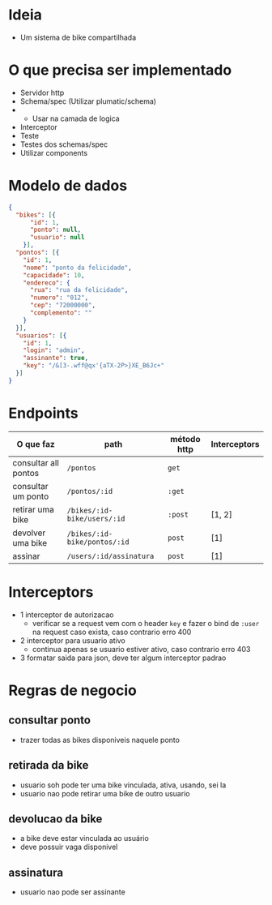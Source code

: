 # Ideia
 - Um sistema de bike compartilhada

# O que precisa ser implementado
- Servidor http
- Schema/spec (Utilizar plumatic/schema)
- - Usar na camada de logica
-  Interceptor
- Teste
- Testes dos schemas/spec
- Utilizar components

# Modelo de dados
```json
{
  "bikes": [{
      "id": 1,
      "ponto": null,
      "usuario": null
    }],
  "pontos": [{
    "id": 1,
    "nome": "ponto da felicidade",
    "capacidade": 10,
    "endereco": {
      "rua": "rua da felicidade",
      "numero": "012",
      "cep": "72000000",
      "complemento": ""
    }
  }],
  "usuarios": [{
    "id": 1,
    "login": "admin",
    "assinante": true,
    "key": "/&[3-.wff@qx'{aTX-2P>}XE_B6Jc+"
  }]
}
```
# Endpoints
| O que faz | path | método http | Interceptors |
| --- | --- | --- | --- |
| consultar all pontos | `/pontos` | `get` | |
| consultar um ponto | `/pontos/:id`| `:get`| |
| retirar uma bike | `/bikes/:id-bike/users/:id`| `:post` | [1, 2] |
| devolver uma bike |   `/bikes/:id-bike/pontos/:id` | `post` | [1] |
| assinar |              `/users/:id/assinatura` | `post` | [1] |

# Interceptors
- 1 interceptor de autorizacao
    - verificar se a request vem com o header `key` e fazer o bind de `:user` na request caso exista, caso contrario erro 400
- 2 interceptor para usuario ativo
    - continua apenas se usuario estiver ativo, caso contrario erro 403
- 3 formatar saida para json, deve ter algum interceptor padrao

# Regras de negocio
## consultar ponto
- trazer todas as bikes disponiveis naquele ponto
## retirada da bike
- usuario soh pode ter uma bike vinculada, ativa, usando, sei la
- usuario nao pode retirar uma bike de outro usuario
## devolucao da bike
- a bike deve estar vinculada ao usuário
- deve possuir vaga disponivel
## assinatura
- usuario nao pode ser assinante




